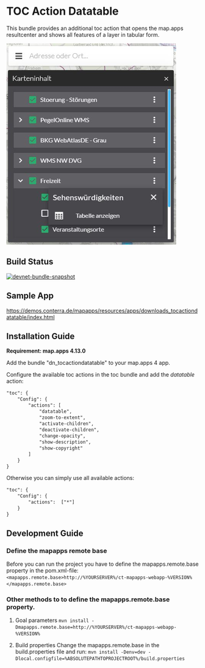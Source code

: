 # TOC Action Datatable
This bundle provides an additional toc action that opens the map.apps resultcenter and shows all features of a layer in tabular form.

![Screenshot App](https://github.com/conterra/mapapps-toc-action-datatable/blob/master/screenshot.JPG)

## Build Status
[![devnet-bundle-snapshot](https://github.com/conterra/mapapps-toc-action-datatable/actions/workflows/devnet-bundle-snapshot.yml/badge.svg)](https://github.com/conterra/mapapps-toc-action-datatable/actions/workflows/devnet-bundle-snapshot.yml)

## Sample App
https://demos.conterra.de/mapapps/resources/apps/downloads_tocactiondatatable/index.html

## Installation Guide
**Requirement: map.apps 4.13.0**

Add the bundle "dn_tocactiondatatable" to your map.apps 4 app.

Configure the available toc actions in the toc bundle and add the *datatable* action:

```
"toc": {
    "Config": {
        "actions": [
            "datatable",
            "zoom-to-extent",
            "activate-children",
            "deactivate-children",
            "change-opacity",
            "show-description",
            "show-copyright"
        ]
    }
}
```

Otherwise you can simply use all available actions:

```
"toc": {
    "Config": {
        "actions":  ["*"]
    }
}
```

## Development Guide
### Define the mapapps remote base
Before you can run the project you have to define the mapapps.remote.base property in the pom.xml-file:
`<mapapps.remote.base>http://%YOURSERVER%/ct-mapapps-webapp-%VERSION%</mapapps.remote.base>`

### Other methods to to define the mapapps.remote.base property.
1. Goal parameters
`mvn install -Dmapapps.remote.base=http://%YOURSERVER%/ct-mapapps-webapp-%VERSION%`

2. Build properties
Change the mapapps.remote.base in the build.properties file and run:
`mvn install -Denv=dev -Dlocal.configfile=%ABSOLUTEPATHTOPROJECTROOT%/build.properties`

